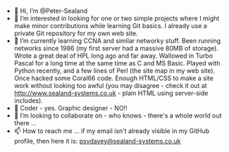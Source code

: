 - 👋 Hi, I’m @Peter-Sealand
- 👀 I’m interested in looking for one or two simple projects where I might make minor contributions while learning Git basics.  I already use a private Git repository for my own web site.
- 🌱 I’m currently learning CCNA and similar networky stuff.  Been running networks since 1986 (my first server had a massive 80MB of storage).  Wrote a great deal of HPL long ago and far away.  Wallowed in Turbo Pascal for a long time at the same time as C and MS Basic.  Played with Python recently, and a few lines of Perl (the site map in my web site).  Once hacked some Coral66 code.  Enough HTML/CSS to make a site work without looking too awful (you may disagree - check it out at http://www.sealand-systems.co.uk - plain HTML using server-side includes).
- 🌱 Coder - yes.  Graphic designer - NO!!
- 💞️ I’m looking to collaborate on - who knows - there's a whole world out there ...
- 📫 How to reach me ... if my email isn't already visible in my GitHub profile, then here it is:  psvdavey@sealand-systems.co.uk

<!---
Peter-Sealand/Peter-Sealand is a ✨ special ✨ repository because its `README.md` (this file) appears on your GitHub profile.
You can click the Preview link to take a look at your changes.
--->
